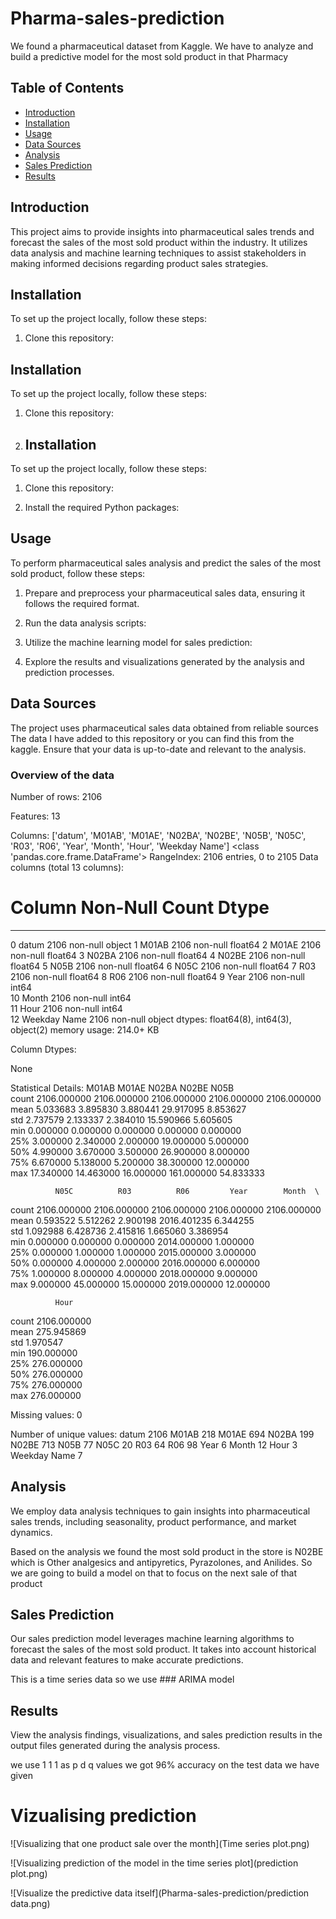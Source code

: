 # Pharma-sales-prediction

We found a pharmaceutical dataset from Kaggle. We have to analyze and build a predictive model for the most sold product in that Pharmacy 


## Table of Contents

- [Introduction](#pharmaceutical-sales-analysis-and-sales-prediction)
- [Installation](#installation)
- [Usage](#usage)
- [Data Sources](#data-sources)
- [Analysis](#analysis)
- [Sales Prediction](#sales-prediction)
- [Results](#results)

## Introduction

This project aims to provide insights into pharmaceutical sales trends and forecast the sales of the most sold product within the industry. 
It utilizes data analysis and machine learning techniques to assist stakeholders in making informed decisions regarding product sales strategies.

## Installation

To set up the project locally, follow these steps:

1. Clone this repository:
## Installation

To set up the project locally, follow these steps:

1. Clone this repository:
2. ## Installation

To set up the project locally, follow these steps:

1. Clone this repository:

2. Install the required Python packages:


## Usage

To perform pharmaceutical sales analysis and predict the sales of the most sold product, follow these steps:

1. Prepare and preprocess your pharmaceutical sales data, ensuring it follows the required format.

2. Run the data analysis scripts:

3. Utilize the machine learning model for sales prediction:


4. Explore the results and visualizations generated by the analysis and prediction processes.

## Data Sources

The project uses pharmaceutical sales data obtained from reliable sources The data I have added to this repository or you can find this from the kaggle. 
Ensure that your data is up-to-date and relevant to the analysis.

### Overview of the data
Number of rows:  2106

Features:  13

Columns: 
 ['datum', 'M01AB', 'M01AE', 'N02BA', 'N02BE', 'N05B', 'N05C', 'R03', 'R06', 'Year', 'Month', 'Hour', 'Weekday Name']
<class 'pandas.core.frame.DataFrame'>
RangeIndex: 2106 entries, 0 to 2105
Data columns (total 13 columns):
 #   Column        Non-Null Count  Dtype  
---  ------        --------------  -----  
 0   datum         2106 non-null   object 
 1   M01AB         2106 non-null   float64
 2   M01AE         2106 non-null   float64
 3   N02BA         2106 non-null   float64
 4   N02BE         2106 non-null   float64
 5   N05B          2106 non-null   float64
 6   N05C          2106 non-null   float64
 7   R03           2106 non-null   float64
 8   R06           2106 non-null   float64
 9   Year          2106 non-null   int64  
 10  Month         2106 non-null   int64  
 11  Hour          2106 non-null   int64  
 12  Weekday Name  2106 non-null   object 
dtypes: float64(8), int64(3), object(2)
memory usage: 214.0+ KB

Column Dtypes: 

 None

Statistical Details: 
              M01AB        M01AE        N02BA        N02BE         N05B  \
count  2106.000000  2106.000000  2106.000000  2106.000000  2106.000000   
mean      5.033683     3.895830     3.880441    29.917095     8.853627   
std       2.737579     2.133337     2.384010    15.590966     5.605605   
min       0.000000     0.000000     0.000000     0.000000     0.000000   
25%       3.000000     2.340000     2.000000    19.000000     5.000000   
50%       4.990000     3.670000     3.500000    26.900000     8.000000   
75%       6.670000     5.138000     5.200000    38.300000    12.000000   
max      17.340000    14.463000    16.000000   161.000000    54.833333   

              N05C          R03          R06         Year        Month  \
count  2106.000000  2106.000000  2106.000000  2106.000000  2106.000000   
mean      0.593522     5.512262     2.900198  2016.401235     6.344255   
std       1.092988     6.428736     2.415816     1.665060     3.386954   
min       0.000000     0.000000     0.000000  2014.000000     1.000000   
25%       0.000000     1.000000     1.000000  2015.000000     3.000000   
50%       0.000000     4.000000     2.000000  2016.000000     6.000000   
75%       1.000000     8.000000     4.000000  2018.000000     9.000000   
max       9.000000    45.000000    15.000000  2019.000000    12.000000   

              Hour  
count  2106.000000  
mean    275.945869  
std       1.970547  
min     190.000000  
25%     276.000000  
50%     276.000000  
75%     276.000000  
max     276.000000  

Missing values:  0

Number of unique values: 
 datum           2106
M01AB            218
M01AE            694
N02BA            199
N02BE            713
N05B              77
N05C              20
R03               64
R06               98
Year               6
Month             12
Hour               3
Weekday Name       7

## Analysis

We employ data analysis techniques to gain insights into pharmaceutical sales trends, including seasonality, product performance, and market dynamics.

Based on the analysis we found the most sold product in the store is N02BE which is Other analgesics and antipyretics, Pyrazolones, and Anilides.
So we are going to build a model on that to focus on the next sale of that product 

## Sales Prediction

Our sales prediction model leverages machine learning algorithms to forecast the sales of the most sold product. 
It takes into account historical data and relevant features to make accurate predictions.

This is a time series data so we use ### ARIMA model

## Results

View the analysis findings, visualizations, and sales prediction results in the output files generated during the analysis process.

we use 1 1 1 as p d q values we got 96% accuracy on the test data we have given 

# Vizualising prediction 

![Visualizing that one product sale over the month](Time series plot.png)


![Visualizing prediction of the model in the time series plot](prediction plot.png)

![Visualize the predictive data itself](Pharma-sales-prediction/prediction data.png)
